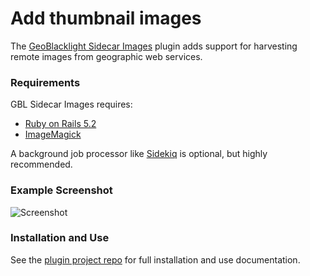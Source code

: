 # Add thumbnail images

The [GeoBlacklight Sidecar Images](https://github.com/geoblacklight/geoblacklight_sidecar_images) plugin adds support for harvesting remote images from geographic web services.

### Requirements

GBL Sidecar Images requires:

* [Ruby on Rails 5.2](https://rubyonrails.org/category/releases)
* [ImageMagick](https://github.com/ImageMagick/ImageMagick)

A background job processor like [Sidekiq](https://github.com/mperham/sidekiq) is optional, but highly recommended.

### Example Screenshot
![Screenshot](https://raw.githubusercontent.com/geoblacklight/geoblacklight_sidecar_images/develop/screenshot.png)

### Installation and Use

See the [plugin project repo](https://github.com/geoblacklight/geoblacklight_sidecar_images) for full installation and use documentation.
